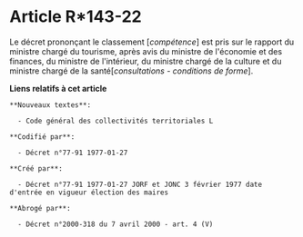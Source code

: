 # Article R*143-22

Le décret prononçant le classement [*compétence*] est pris sur le rapport du ministre chargé du tourisme, après avis du
ministre de l'économie et des finances, du ministre de l'intérieur, du ministre chargé de la culture et du ministre chargé de
la santé[*consultations - conditions de forme*].

**Liens relatifs à cet article**

	**Nouveaux textes**:

	  - Code général des collectivités territoriales L

	**Codifié par**:

	  - Décret n°77-91 1977-01-27

	**Créé par**:

	  - Décret n°77-91 1977-01-27 JORF et JONC 3 février 1977 date d'entrée en vigueur élection des maires

	**Abrogé par**:

	  - Décret n°2000-318 du 7 avril 2000 - art. 4 (V)
